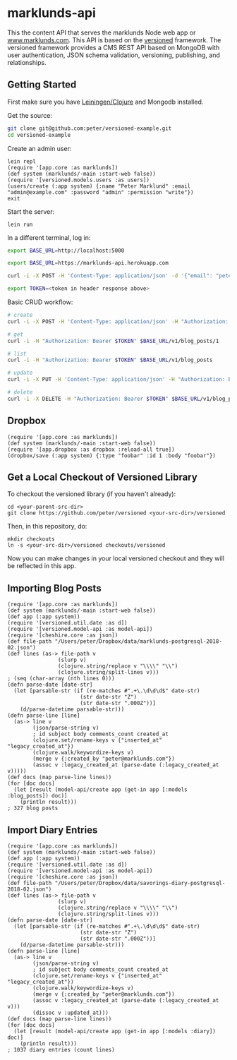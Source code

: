 # marklunds-api

This the content API that serves the marklunds Node web app or www.marklunds.com.
This API is based on the [versioned](https://github.com/peter/versioned)
framework. The versioned framework provides a CMS REST API based on MongoDB with user authentication, JSON schema validation, versioning, publishing, and relationships.

## Getting Started

First make sure you have [Leiningen/Clojure](http://leiningen.org) and Mongodb installed.

Get the source:

```bash
git clone git@github.com:peter/versioned-example.git
cd versioned-example
```

Create an admin user:

```
lein repl
(require '[app.core :as marklunds])
(def system (marklunds/-main :start-web false))
(require '[versioned.models.users :as users])
(users/create (:app system) {:name "Peter Marklund" :email "admin@example.com" :password "admin" :permission "write"})
exit
```

Start the server:

```
lein run
```

In a different terminal, log in:

```bash
export BASE_URL=http://localhost:5000

export BASE_URL=https://marklunds-api.herokuapp.com

curl -i -X POST -H 'Content-Type: application/json' -d '{"email": "peter@marklunds.com", "password": ""}' $BASE_URL/v1/login

export TOKEN=<token in header response above>
```

Basic CRUD workflow:

```bash
# create
curl -i -X POST -H 'Content-Type: application/json' -H "Authorization: Bearer $TOKEN" -d '{"data": {"attributes": {"title": "hello world"}}}' $BASE_URL/v1/blog_posts

# get
curl -i -H "Authorization: Bearer $TOKEN" $BASE_URL/v1/blog_posts/1

# list
curl -i -H "Authorization: Bearer $TOKEN" $BASE_URL/v1/blog_posts

# update
curl -i -X PUT -H 'Content-Type: application/json' -H "Authorization: Bearer $TOKEN" -d '{"data": {"attributes": {"title": "hello world EDIT"}}}' $BASE_URL/v1/blog_posts/1

# delete
curl -i -X DELETE -H "Authorization: Bearer $TOKEN" $BASE_URL/v1/blog_posts/1
```

## Dropbox

```
(require '[app.core :as marklunds])
(def system (marklunds/-main :start-web false))
(require '[app.dropbox :as dropbox :reload-all true])
(dropbox/save (:app system) {:type "foobar" :id 1 :body "foobar"})
```

## Get a Local Checkout of Versioned Library

To checkout the versioned library (if you haven't already):

```
cd <your-parent-src-dir>
git clone https://github.com/peter/versioned <your-src-dir>/versioned
```

Then, in this repository, do:

```
mkdir checkouts
ln -s <your-src-dir>/versioned checkouts/versioned
```

Now you can make changes in your local versioned checkout and they will be reflected in this app.

## Importing Blog Posts

```
(require '[app.core :as marklunds])
(def system (marklunds/-main :start-web false))
(def app (:app system))
(require '[versioned.util.date :as d])
(require '[versioned.model-api :as model-api])
(require '[cheshire.core :as json])
(def file-path "/Users/peter/Dropbox/data/marklunds-postgresql-2018-02.json")
(def lines (as-> file-path v
                (slurp v)
                (clojure.string/replace v "\\\\" "\\")
                (clojure.string/split-lines v)))
; (seq (char-array (nth lines 0)))
(defn parse-date [date-str]
  (let [parsable-str (if (re-matches #".+\.\d\d\d$" date-str)
                       (str date-str "Z")
                       (str date-str ".000Z"))]
    (d/parse-datetime parsable-str)))
(defn parse-line [line]
  (as-> line v
        (json/parse-string v)
        ; id subject body comments_count created_at
        (clojure.set/rename-keys v {"inserted_at" "legacy_created_at"})
        (clojure.walk/keywordize-keys v)
        (merge v {:created_by "peter@marklunds.com"})
        (assoc v :legacy_created_at (parse-date (:legacy_created_at v)))))
(def docs (map parse-line lines))
(for [doc docs]
  (let [result (model-api/create app (get-in app [:models :blog_posts]) doc)]
    (println result)))
; 327 blog posts
```

## Import Diary Entries

```
(require '[app.core :as marklunds])
(def system (marklunds/-main :start-web false))
(def app (:app system))
(require '[versioned.util.date :as d])
(require '[versioned.model-api :as model-api])
(require '[cheshire.core :as json])
(def file-path "/Users/peter/Dropbox/data/savorings-diary-postgresql-2018-02.json")
(def lines (as-> file-path v
                (slurp v)
                (clojure.string/replace v "\\\\" "\\")
                (clojure.string/split-lines v)))
(defn parse-date [date-str]
  (let [parsable-str (if (re-matches #".+\.\d\d\d$" date-str)
                       (str date-str "Z")
                       (str date-str ".000Z"))]
    (d/parse-datetime parsable-str)))
(defn parse-line [line]
  (as-> line v
        (json/parse-string v)
        ; id subject body comments_count created_at
        (clojure.set/rename-keys v {"inserted_at" "legacy_created_at"})
        (clojure.walk/keywordize-keys v)
        (merge v {:created_by "peter@marklunds.com"})
        (assoc v :legacy_created_at (parse-date (:legacy_created_at v)))
        (dissoc v :updated_at)))
(def docs (map parse-line lines))
(for [doc docs]
  (let [result (model-api/create app (get-in app [:models :diary]) doc)]
    (println result)))
; 1037 diary entries (count lines)
```
